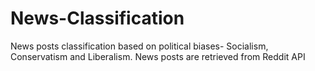 # News-Classification
News posts classification based on political biases- Socialism, Conservatism and Liberalism. News posts are retrieved from Reddit API
